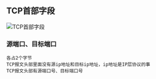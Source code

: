 ## TCP首部字段
![TCP首部字段](https://github.com/ruansheng/technology-study/blob/master/images/tcp_header.png)

### 源端口、目标端口
```
各占2个字节
TCP报文头部里面没有源ip地址和目标ip地址，ip地址是IP层协议的事
TCP报文头部有源端口号、目标端口号
```